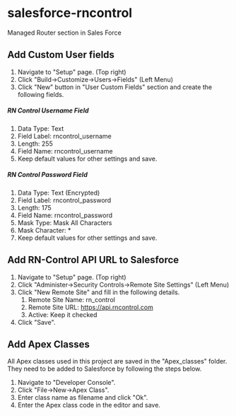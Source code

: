 # salesforce-rncontrol
Managed Router section in Sales Force

## Add Custom User fields
1. Navigate to "Setup" page. (Top right)
2. Click "Build->Customize->Users->Fields" (Left Menu)
3. Click "New" button in "User Custom Fields" section and create the following fields.

##### RN Control Username Field
1. Data Type: Text
2. Field Label: rncontrol_username
3. Length: 255
4. Field Name: rncontrol_username
5. Keep default values for other settings and save.

##### RN Control Password Field
1. Data Type: Text (Encrypted)
2. Field Label: rncontrol_password
3. Length: 175
4. Field Name: rncontrol_password
5. Mask Type: Mask All Characters
6. Mask Character: *
7. Keep default values for other settings and save.

## Add RN-Control API URL to Salesforce
1. Navigate to "Setup" page. (Top right)
2. Click "Administer->Security Controls->Remote Site Settings" (Left Menu)
3. Click "New Remote Site" and fill in the following details.
    1. Remote Site Name: rn_control
    2. Remote Site URL: https://api.rncontrol.com
    3. Active: Keep it checked
4. Click "Save".

## Add Apex Classes
All Apex classes used in this project are saved in the "Apex_classes" folder. They need to be added to Salesforce by following the steps below.

1. Navigate to "Developer Console".
2. Click "File->New->Apex Class".
3. Enter class name as filename and click "Ok".
4. Enter the Apex class code in the editor and save.

